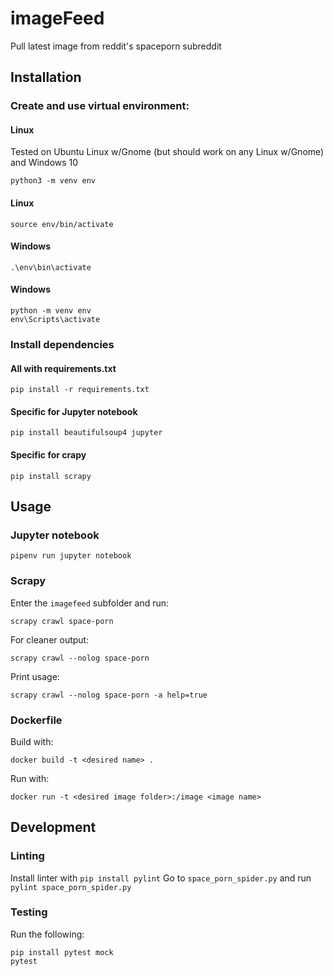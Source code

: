 # imageFeed

Pull latest image from reddit's spaceporn subreddit

## Installation

### Create and use virtual environment:

#### Linux

Tested on Ubuntu Linux w/Gnome (but should work on any Linux w/Gnome) and Windows 10

```
python3 -m venv env
```
#### Linux
```
source env/bin/activate
```
#### Windows
```
.\env\bin\activate
```

#### Windows

```
python -m venv env
env\Scripts\activate
```

### Install dependencies

#### All with requirements.txt

`pip install -r requirements.txt`

#### Specific for Jupyter notebook

`pip install beautifulsoup4 jupyter`

#### Specific for crapy

`pip install scrapy`

## Usage

### Jupyter notebook

`pipenv run jupyter notebook`

### Scrapy

Enter the `imagefeed` subfolder and run:

`scrapy crawl space-porn`

For cleaner output:

`scrapy crawl --nolog space-porn`

Print usage:

`scrapy crawl --nolog space-porn -a help=true`

### Dockerfile

Build with:

`docker build -t <desired name> .`

Run with:

`docker run -t <desired image folder>:/image <image name>`

## Development

### Linting

Install linter with `pip install pylint`
Go to `space_porn_spider.py` and run `pylint space_porn_spider.py`

### Testing

Run the following:

```
pip install pytest mock
pytest
```
